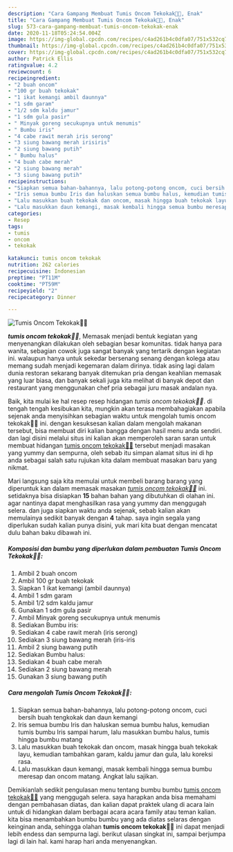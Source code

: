 ```yaml
---
description: "Cara Gampang Membuat Tumis Oncom Tekokak👩‍🍳, Enak"
title: "Cara Gampang Membuat Tumis Oncom Tekokak👩‍🍳, Enak"
slug: 573-cara-gampang-membuat-tumis-oncom-tekokak-enak
date: 2020-11-18T05:24:54.004Z
image: https://img-global.cpcdn.com/recipes/c4ad261b4c0dfa07/751x532cq70/tumis-oncom-tekokak👩🍳-foto-resep-utama.jpg
thumbnail: https://img-global.cpcdn.com/recipes/c4ad261b4c0dfa07/751x532cq70/tumis-oncom-tekokak👩🍳-foto-resep-utama.jpg
cover: https://img-global.cpcdn.com/recipes/c4ad261b4c0dfa07/751x532cq70/tumis-oncom-tekokak👩🍳-foto-resep-utama.jpg
author: Patrick Ellis
ratingvalue: 4.2
reviewcount: 6
recipeingredient:
- "2 buah oncom"
- "100 gr buah tekokak"
- "1 ikat kemangi ambil daunnya"
- "1 sdm garam"
- "1/2 sdm kaldu jamur"
- "1 sdm gula pasir"
- " Minyak goreng secukupnya untuk menumis"
- " Bumbu iris"
- "4 cabe rawit merah iris serong"
- "3 siung bawang merah irisiris"
- "2 siung bawang putih"
- " Bumbu halus"
- "4 buah cabe merah"
- "2 siung bawang merah"
- "3 siung bawang putih"
recipeinstructions:
- "Siapkan semua bahan-bahannya, lalu potong-potong oncom, cuci bersih buah tengkokak dan daun kemangi"
- "Iris semua bumbu Iris dan haluskan semua bumbu halus, kemudian tumis bumbu Iris sampai harum, lalu masukkan bumbu halus, tumis hingga bumbu matang"
- "Lalu masukkan buah tekokak dan oncom, masak hingga buah tekokak layu, kemudian tambahkan garam, kaldu jamur dan gula, lalu koreksi rasa."
- "Lalu masukkan daun kemangi, masak kembali hingga semua bumbu meresap dan oncom matang. Angkat lalu sajikan."
categories:
- Resep
tags:
- tumis
- oncom
- tekokak

katakunci: tumis oncom tekokak 
nutrition: 262 calories
recipecuisine: Indonesian
preptime: "PT11M"
cooktime: "PT59M"
recipeyield: "2"
recipecategory: Dinner

---
```



![Tumis Oncom Tekokak👩‍🍳](https://img-global.cpcdn.com/recipes/c4ad261b4c0dfa07/751x532cq70/tumis-oncom-tekokak👩🍳-foto-resep-utama.jpg)

<b><i>tumis oncom tekokak👩‍🍳</i></b>, Memasak menjadi bentuk kegiatan yang menyenangkan dilakukan oleh sebagian besar komunitas. tidak hanya para wanita, sebagian cowok juga sangat banyak yang tertarik dengan kegiatan ini. walaupun hanya untuk sekedar bersenang senang dengan kolega atau memang sudah menjadi kegemaran dalam dirinya. tidak asing lagi dalam dunia restoran sekarang banyak ditemukan pria dengan keahlian memasak yang luar biasa, dan banyak sekali juga kita melihat di banyak depot dan restaurant yang menggunakan chef pria sebagai juru masak andalan nya.



Baik, kita mulai ke hal resep resep hidangan <i>tumis oncom tekokak👩‍🍳</i>. di tengah tengah kesibukan kita, mungkin akan terasa membahagiakan apabila sejenak anda menyisihkan sebagian waktu untuk mengolah tumis oncom tekokak👩‍🍳 ini. dengan kesuksesan kalian dalam mengolah makanan tersebut, bisa membuat diri kalian bangga dengan hasil menu anda sendiri. dan lagi disini melalui situs ini kalian akan memperoleh saran saran untuk membuat hidangan <u>tumis oncom tekokak👩‍🍳</u> tersebut menjadi masakan yang yummy dan sempurna, oleh sebab itu simpan alamat situs ini di hp anda sebagai salah satu rujukan kita dalam membuat masakan baru yang nikmat.


Mari langsung saja kita memulai untuk membeli barang barang yang diperuntuk kan dalam memasak masakan <u><i>tumis oncom tekokak👩‍🍳</i></u> ini. setidaknya bisa disiapkan <b>15</b> bahan bahan yang dibutuhkan di olahan ini. agar nantinya dapat menghasilkan rasa yang yummy dan menggugah selera. dan juga siapkan waktu anda sejenak, sebab kalian akan memulainya sedikit banyak dengan <b>4</b> tahap. saya ingin segala yang diperlukan sudah kalian punya disini, yuk mari kita buat dengan mencatat dulu bahan baku dibawah ini.

<!--inarticleads1-->

##### Komposisi dan bumbu yang diperlukan dalam pembuatan Tumis Oncom Tekokak👩‍🍳:

1. Ambil 2 buah oncom
1. Ambil 100 gr buah tekokak
1. Siapkan 1 ikat kemangi (ambil daunnya)
1. Ambil 1 sdm garam
1. Ambil 1/2 sdm kaldu jamur
1. Gunakan 1 sdm gula pasir
1. Ambil  Minyak goreng secukupnya untuk menumis
1. Sediakan  Bumbu iris:
1. Sediakan 4 cabe rawit merah (iris serong)
1. Sediakan 3 siung bawang merah (iris-iris
1. Ambil 2 siung bawang putih
1. Sediakan  Bumbu halus:
1. Sediakan 4 buah cabe merah
1. Sediakan 2 siung bawang merah
1. Gunakan 3 siung bawang putih




<!--inarticleads2-->

##### Cara mengolah Tumis Oncom Tekokak👩‍🍳:

1. Siapkan semua bahan-bahannya, lalu potong-potong oncom, cuci bersih buah tengkokak dan daun kemangi
1. Iris semua bumbu Iris dan haluskan semua bumbu halus, kemudian tumis bumbu Iris sampai harum, lalu masukkan bumbu halus, tumis hingga bumbu matang
1. Lalu masukkan buah tekokak dan oncom, masak hingga buah tekokak layu, kemudian tambahkan garam, kaldu jamur dan gula, lalu koreksi rasa.
1. Lalu masukkan daun kemangi, masak kembali hingga semua bumbu meresap dan oncom matang. Angkat lalu sajikan.




Demikianlah sedikit pengulasan menu tentang bumbu bumbu <u>tumis oncom tekokak👩‍🍳</u> yang menggugah selera. saya harapkan anda bisa memahami dengan pembahasan diatas, dan kalian dapat praktek ulang di acara lain untuk di hidangkan dalam berbagai acara acara family atau teman kalian. kita bisa menambahkan bumbu bumbu yang ada diatas selaras dengan keinginan anda, sehingga olahan <b>tumis oncom tekokak👩‍🍳</b> ini dapat menjadi lebih endess dan sempurna lagi. berikut ulasan singkat ini, sampai berjumpa lagi di lain hal. kami harap hari anda menyenangkan.
